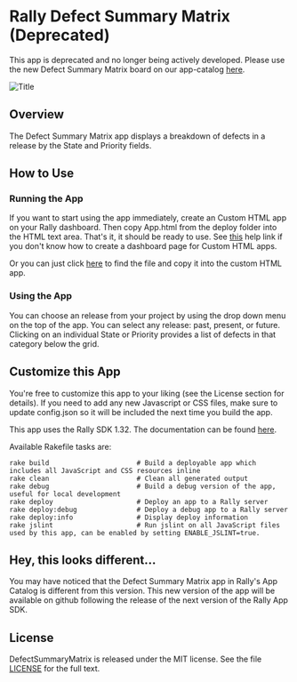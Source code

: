 Rally Defect Summary Matrix (Deprecated)
============

This app is deprecated and no longer being actively developed. Please use the new Defect Summary Matrix board on our app-catalog [here](https://github.com/RallyApps/app-catalog/tree/master/src/apps/defectsummarymatrix).

![Title](https://raw.github.com/RallyApps/DefectSummaryMatrix/master/screenshots/title-screenshot.png)

## Overview

The Defect Summary Matrix app displays a breakdown of defects in a release by the State and Priority fields. 

## How to Use

### Running the App

If you want to start using the app immediately, create an Custom HTML app on your Rally dashboard. Then copy App.html from the deploy folder into the HTML text area. That's it, it should be ready to use. See [this](http://www.rallydev.com/help/use_apps#create) help link if you don't know how to create a dashboard page for Custom HTML apps.

Or you can just click [here](https://raw.github.com/RallyApps/DefectSummaryMatrix/master/deploy/App.html) to find the file and copy it into the custom HTML app.

### Using the App

You can choose an release from your project by using the drop down menu on the top of the app. You can select any release: past, present, or future. Clicking on an individual State or Priority provides a list of defects in that category below the grid.

## Customize this App

You're free to customize this app to your liking (see the License section for details). If you need to add any new Javascript or CSS files, make sure to update config.json so it will be included the next time you build the app.

This app uses the Rally SDK 1.32. The documentation can be found [here](http://developer.rallydev.com/help/app-sdk). 

Available Rakefile tasks are:

    rake build                      # Build a deployable app which includes all JavaScript and CSS resources inline
    rake clean                      # Clean all generated output
    rake debug                      # Build a debug version of the app, useful for local development
    rake deploy                     # Deploy an app to a Rally server
    rake deploy:debug               # Deploy a debug app to a Rally server
    rake deploy:info                # Display deploy information
    rake jslint                     # Run jslint on all JavaScript files used by this app, can be enabled by setting ENABLE_JSLINT=true.

## Hey, this looks different...

You may have noticed that the Defect Summary Matrix app in Rally's App Catalog is different from this version.  This new version of the app will be available on github following the release of the next version of the Rally App SDK.

## License

DefectSummaryMatrix is released under the MIT license. See the file [LICENSE](https://raw.github.com/RallyApps/DefectSummaryMatrix/master/LICENSE) for the full text.
